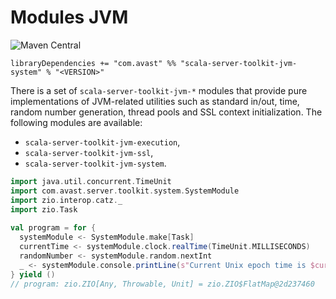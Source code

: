# Modules JVM

![Maven Central](https://img.shields.io/maven-central/v/com.avast/scala-server-toolkit-jvm-system_2.13)

`libraryDependencies += "com.avast" %% "scala-server-toolkit-jvm-system" % "<VERSION>"`

There is a set of `scala-server-toolkit-jvm-*` modules that provide pure implementations of JVM-related utilities such as standard in/out,
time, random number generation, thread pools and SSL context initialization. The following modules are available:

* `scala-server-toolkit-jvm-execution`,
* `scala-server-toolkit-jvm-ssl`,
* `scala-server-toolkit-jvm-system`.

```scala
import java.util.concurrent.TimeUnit
import com.avast.server.toolkit.system.SystemModule
import zio.interop.catz._
import zio.Task
 
val program = for {
  systemModule <- SystemModule.make[Task]
  currentTime <- systemModule.clock.realTime(TimeUnit.MILLISECONDS)
  randomNumber <- systemModule.random.nextInt
  _ <- systemModule.console.printLine(s"Current Unix epoch time is $currentTime ms. Random number: $randomNumber")
} yield ()
// program: zio.ZIO[Any, Throwable, Unit] = zio.ZIO$FlatMap@2d237460
```

